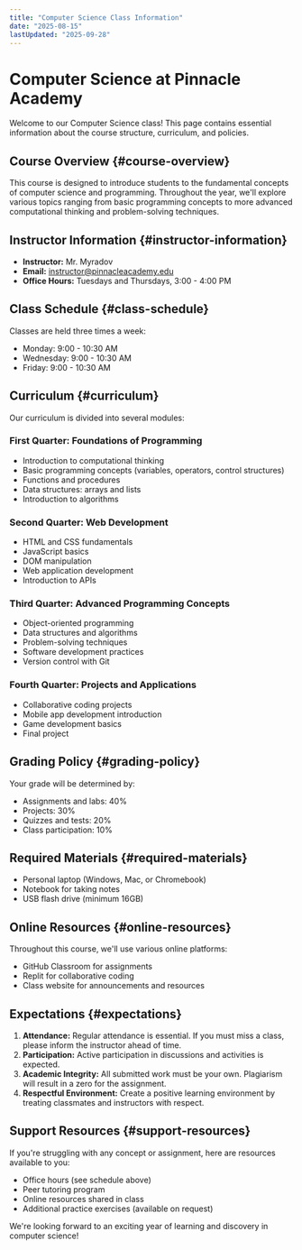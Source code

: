 ```yaml
---
title: "Computer Science Class Information"
date: "2025-08-15"
lastUpdated: "2025-09-28"
---
```


# Computer Science at Pinnacle Academy

Welcome to our Computer Science class! This page contains essential information about the course structure, curriculum, and policies.

## Course Overview {#course-overview}

This course is designed to introduce students to the fundamental concepts of computer science and programming. Throughout the year, we'll explore various topics ranging from basic programming concepts to more advanced computational thinking and problem-solving techniques.

## Instructor Information {#instructor-information}

- **Instructor:** Mr. Myradov
- **Email:** instructor@pinnacleacademy.edu
- **Office Hours:** Tuesdays and Thursdays, 3:00 - 4:00 PM

## Class Schedule {#class-schedule}

Classes are held three times a week:
- Monday: 9:00 - 10:30 AM
- Wednesday: 9:00 - 10:30 AM
- Friday: 9:00 - 10:30 AM

## Curriculum {#curriculum}

Our curriculum is divided into several modules:

### First Quarter: Foundations of Programming
- Introduction to computational thinking
- Basic programming concepts (variables, operators, control structures)
- Functions and procedures
- Data structures: arrays and lists
- Introduction to algorithms

### Second Quarter: Web Development
- HTML and CSS fundamentals
- JavaScript basics
- DOM manipulation
- Web application development
- Introduction to APIs

### Third Quarter: Advanced Programming Concepts
- Object-oriented programming
- Data structures and algorithms
- Problem-solving techniques
- Software development practices
- Version control with Git

### Fourth Quarter: Projects and Applications
- Collaborative coding projects
- Mobile app development introduction
- Game development basics
- Final project

## Grading Policy {#grading-policy}

Your grade will be determined by:
- Assignments and labs: 40%
- Projects: 30%
- Quizzes and tests: 20%
- Class participation: 10%

## Required Materials {#required-materials}

- Personal laptop (Windows, Mac, or Chromebook)
- Notebook for taking notes
- USB flash drive (minimum 16GB)

## Online Resources {#online-resources}

Throughout this course, we'll use various online platforms:
- GitHub Classroom for assignments
- Replit for collaborative coding
- Class website for announcements and resources

## Expectations {#expectations}

1. **Attendance:** Regular attendance is essential. If you must miss a class, please inform the instructor ahead of time.
2. **Participation:** Active participation in discussions and activities is expected.
3. **Academic Integrity:** All submitted work must be your own. Plagiarism will result in a zero for the assignment.
4. **Respectful Environment:** Create a positive learning environment by treating classmates and instructors with respect.

## Support Resources {#support-resources}

If you're struggling with any concept or assignment, here are resources available to you:
- Office hours (see schedule above)
- Peer tutoring program
- Online resources shared in class
- Additional practice exercises (available on request)

We're looking forward to an exciting year of learning and discovery in computer science!